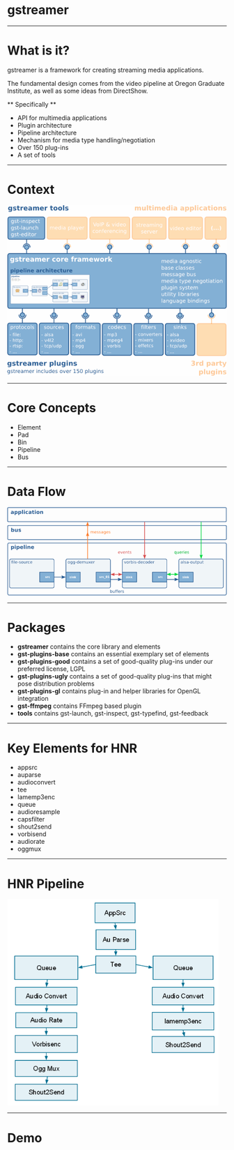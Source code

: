 # gstreamer

---

# What is it?

gstreamer is a framework for creating streaming media applications. 

The fundamental design comes from the video pipeline at Oregon Graduate Institute, as well as some ideas from DirectShow.

** Specifically **

* API for multimedia applications
* Plugin architecture
* Pipeline architecture
* Mechanism for media type handling/negotiation
* Over 150 plug-ins
* A set of tools

---

# Context

![gstreamer overview](images/gstreamer-overview.gif)

---

# Core Concepts

* Element
* Pad
* Bin
* Pipeline
* Bus

---

# Data Flow

![data flow](images/gstreamer-dataflow.gif)

---

# Packages

* **gstreamer** contains the core library and elements
* **gst-plugins-base** contains an essential exemplary set of elements
* **gst-plugins-good** contains a set of good-quality plug-ins under our preferred license, LGPL
* **gst-plugins-ugly** contains a set of good-quality plug-ins that might pose distribution problems
* **gst-plugins-gl** contains plug-in and helper libraries for OpenGL integration
* **gst-ffmpeg** contains FFmpeg based plugin
* **tools** contains gst-launch, gst-inspect, gst-typefind, gst-feedback

--- 

# Key Elements for HNR

* appsrc
* auparse
* audioconvert
* tee
* lamemp3enc
* queue
* audioresample
* capsfilter
* shout2send
* vorbisend
* audiorate
* oggmux

---

# HNR Pipeline

![Pipeline](images/pipeline.png)

--- 

# Demo



